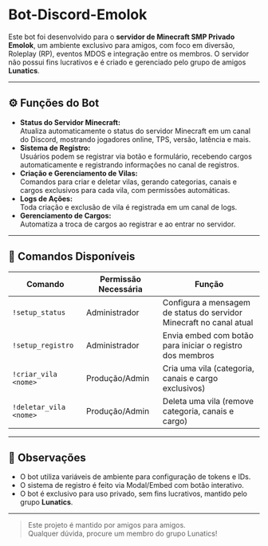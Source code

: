 # Bot-Discord-Emolok

Este bot foi desenvolvido para o **servidor de Minecraft SMP Privado Emolok**, um ambiente exclusivo para amigos, com foco em diversão, Roleplay (RP), eventos MDOS e integração entre os membros. O servidor não possui fins lucrativos e é criado e gerenciado pelo grupo de amigos **Lunatics**.

---

## ⚙️ Funções do Bot

- **Status do Servidor Minecraft:**  
  Atualiza automaticamente o status do servidor Minecraft em um canal do Discord, mostrando jogadores online, TPS, versão, latência e mais.
- **Sistema de Registro:**  
  Usuários podem se registrar via botão e formulário, recebendo cargos automaticamente e registrando informações no canal de registros.
- **Criação e Gerenciamento de Vilas:**  
  Comandos para criar e deletar vilas, gerando categorias, canais e cargos exclusivos para cada vila, com permissões automáticas.
- **Logs de Ações:**  
  Toda criação e exclusão de vila é registrada em um canal de logs.
- **Gerenciamento de Cargos:**  
  Automatiza a troca de cargos ao registrar e ao entrar no servidor.

---

## 📜 Comandos Disponíveis

| Comando                | Permissão Necessária | Função                                                                 |
|------------------------|---------------------|------------------------------------------------------------------------|
| `!setup_status`        | Administrador       | Configura a mensagem de status do servidor Minecraft no canal atual     |
| `!setup_registro`      | Administrador       | Envia embed com botão para iniciar o registro dos membros               |
| `!criar_vila <nome>`   | Produção/Admin      | Cria uma vila (categoria, canais e cargo exclusivos)                    |
| `!deletar_vila <nome>` | Produção/Admin      | Deleta uma vila (remove categoria, canais e cargo)                      |

---

## 📝 Observações

- O bot utiliza variáveis de ambiente para configuração de tokens e IDs.
- O sistema de registro é feito via Modal/Embed com botão interativo.
- O bot é exclusivo para uso privado, sem fins lucrativos, mantido pelo grupo **Lunatics**.

---

> Este projeto é mantido por amigos para amigos.  
> Qualquer dúvida, procure um membro do grupo Lunatics!